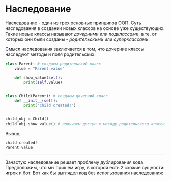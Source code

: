 # Наследование

Наследование - один из трех основных принципов ООП. Суть наследования в создании новых классов на основе уже существующих. Такие новые классы называют *дочерними* или *подклассами*, а те, от которых они были созданы - *родительскими* или *суперклассами*.

Смысл наследования заключается в том, что дочерние классы наследуют методы и поля родительских:

```python
class Parent: # создаем родительский класс
    value = "Parent value"

    def show_value(self):
        print(self.value)


class Child(Parent): # создаем дочерний класс
    def __init__(self):
        print("child created!")


child_obj = Child()
child_obj.show_value() # получаем доступ к методу родительского класса
```

Вывод:

```bash
child created!
Parent value
```

---

Зачастую наследование решает проблему дублирования кода. Предположим, что мы пришем игру, в которой есть 2 схожие сущности: игрок и бот. Вот как бы выглядел код без использования наследования: